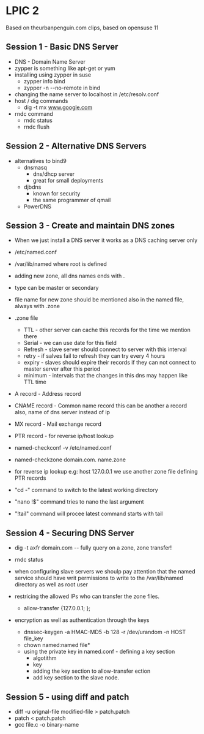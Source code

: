 LPIC 2
====
Based on theurbanpenguin.com clips, based on opensuse 11

Session 1 - Basic DNS Server
----------------
* DNS - Domain Name Server
* zypper is something like apt-get or yum
* installing using zypper in suse
	- zypper info bind
	- zypper -n --no-remote in bind
* changing the name server to localhost in /etc/resolv.conf
* host / dig commands
	- dig -t mx www.google.com
* rndc command
	- rndc status
	- rndc flush


Session 2 - Alternative DNS Servers
----------------
* alternatives to bind9
	- dnsmasq
		* dns/dhcp server
		* great for small deployments
	- djbdns
		* known for security
		* the same programmer of qmail
	- PowerDNS

Session 3 - Create and maintain DNS zones
----------------

* When we just install a DNS server it works as a DNS caching server only 
* /etc/named.conf
* /var/lib/named where root is defined
* adding new zone, all dns names ends with .
* type can be master or secondary
* file name for new zone should be mentioned also in the named file, always with .zone 
* .zone file
	- TTL - other server can cache this records for the time we mention there
	- Serial - we can use date for this field
	- Refresh - slave server should connect to server with this interval
	- retry - if salves fail to refresh they can try every 4 hours
	- expiry - slaves should expire their records if they can not connect to master server after this period
	- minimum - intervals that the changes in this dns may happen like TTL time
* A record - Address record
* CNAME record - Common name record this can be another a record also, name of dns server instead of ip
* MX record - Mail exchange record
* PTR record - for reverse ip/host lookup

* named-checkconf -v /etc/named.conf
* named-checkzone domain.com. name.zone 

* for reverse ip lookup e.g: host 127.0.0.1 we use another zone file defining PTR records 

* "cd -" command to switch to the latest working directory
* "nano !$" command tries to nano the last argument
* "!tail" command will procee latest command starts with tail

Session 4 - Securing DNS Server
---------------
* dig -t axfr domain.com  -- fully query on a zone, zone transfer!
* rndc status
* when configuring slave servers we shoulp pay attention that the named service should have writ permissions to write to the /var/lib/named directory as well as root user

* restricing the allowed IPs who can transfer the zone files.
	- allow-transfer {127.0.0.1; };
* encryption as well as authentication through the keys
	- dnssec-keygen -a HMAC-MD5 -b 128 -r /dev/urandom -n HOST file_key
	- chown named:named file*
	- using the private key in named.conf - defining a key section
		* algotithm 
		* key 
		* adding the key section to allow-transfer ection
		* add key section to the slave node.

Session 5 - using diff and patch
---------------

* diff -u orignal-file modified-file > patch.patch
* patch < patch.patch
* gcc file.c -o binary-name
